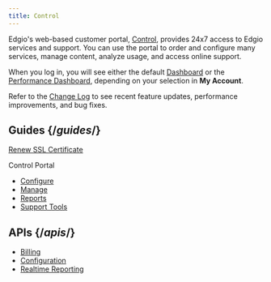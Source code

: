 ```yaml
---
title: Control
---
```


Edgio's web-based customer portal, [Control](https://control.llnw.com/), provides 24x7 access to Edgio services and support. You can use the portal to order and configure many services, manage content, analyze usage, and access online support.

When you log in, you will see either the default [Dashboard](/delivery/control/support_tools/dashboard) or the [Performance Dashboard](/delivery/control/support_tools/performance_dashboard), depending on your selection in **My Account**.

Refer to the [Change Log](/delivery/control/support_tools/change_log) to see recent feature updates, performance improvements, and bug fixes.

## Guides {/*guides*/}
[Renew SSL Certificate](/delivery/control/support_tools/renew_ssl_certificate)

Control Portal
- [Configure](/delivery/control/configure)
- [Manage](/delivery/control/manage)
- [Reports](/delivery/control/reports)
- [Support Tools](/delivery/control/support_tools)

## APIs {/*apis*/}
- [Billing](https://support.limelight.com/public/openapi/billing/index.html)
- [Configuration](https://support.limelight.com/public/openapi/configuration/index.html)
- [Realtime Reporting](https://support.limelight.com/public/openapi/realtimereporting/index.html)
